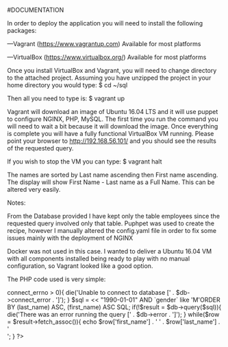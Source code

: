 #DOCUMENTATION

In order to deploy the application you will need to install the following packages:

—Vagrant (https://www.vagrantup.com) Available for most platforms

—VirtualBox (https://www.virtualbox.org/) Available  for most platforms

Once you install VirtualBox and Vagrant, you will need to change directory to the attached project. Assuming you have unzipped the project in your home directory you would type:
$ cd ~/sql

Then all you need to type is: $ vagrant up

Vagrant will download an image of Ubuntu 16.04 LTS and it will use puppet to configure NGINX, PHP, MySQL. The first time you run the command you will need to wait a bit because it will download the image. Once everything is complete you will have a fully functional VirtualBox VM running. 
Please point your browser to http://192.168.56.101/ and you should see the results of the requested query.

If you wish to stop the VM you can type: $ vagrant halt 

The names are sorted by Last name ascending then First name ascending. The display will show First Name - Last name as a Full Name. This can be altered very easily. 

Notes:

From the Database provided I have kept only the table employees since the requested query involved only that table.
Puphpet was used to create the recipe, however I manually altered the config.yaml file in order to fix some issues mainly with the deployment of NGINX

Docker was not used in this case. I wanted to deliver a Ubuntu 16.04 VM with all components installed being ready to play with no manual configuration, so Vagrant looked like a good option. 

The PHP code used is very simple:

<?php

$db = new mysqli('localhost', 'sql', 'sql', 'employees1');

if($db->connect_errno > 0){
    die('Unable to connect to database [' . $db->connect_error . ']');
}

$sql = <<<SQL
   SELECT * FROM `employees` WHERE `birth_date` like "1965-02-01" AND `hire_date` > "1990-01-01" AND `gender` like 'M'ORDER BY (last_name) ASC, (first_name) ASC
SQL;

if(!$result = $db->query($sql)){
    die('There was an error running the query [' . $db->error . ']');
}

while($row = $result->fetch_assoc()){
   echo $row['first_name'] . ' ' . $row['last_name'] . '<br />'; 
}

?>   

